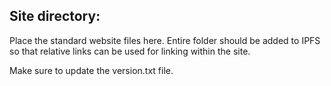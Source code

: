 ## Site directory:

Place the standard website files here. Entire folder should be added to IPFS so that relative links can be used for linking within the site. 

Make sure to update the version.txt file.